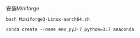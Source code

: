 
安装Miniforge
```
bash Miniforge3-Linux-aarch64.sh
```


```
conda create --name env_py3-7 python=3.7 anaconda
```